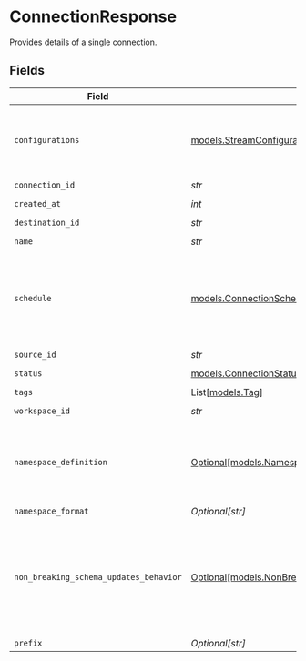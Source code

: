 # ConnectionResponse

Provides details of a single connection.


## Fields

| Field                                                                                                      | Type                                                                                                       | Required                                                                                                   | Description                                                                                                |
| ---------------------------------------------------------------------------------------------------------- | ---------------------------------------------------------------------------------------------------------- | ---------------------------------------------------------------------------------------------------------- | ---------------------------------------------------------------------------------------------------------- |
| `configurations`                                                                                           | [models.StreamConfigurations](../models/streamconfigurations.md)                                           | :heavy_check_mark:                                                                                         | A list of configured stream options for a connection.                                                      |
| `connection_id`                                                                                            | *str*                                                                                                      | :heavy_check_mark:                                                                                         | N/A                                                                                                        |
| `created_at`                                                                                               | *int*                                                                                                      | :heavy_check_mark:                                                                                         | N/A                                                                                                        |
| `destination_id`                                                                                           | *str*                                                                                                      | :heavy_check_mark:                                                                                         | N/A                                                                                                        |
| `name`                                                                                                     | *str*                                                                                                      | :heavy_check_mark:                                                                                         | N/A                                                                                                        |
| `schedule`                                                                                                 | [models.ConnectionScheduleResponse](../models/connectionscheduleresponse.md)                               | :heavy_check_mark:                                                                                         | schedule for when the the connection should run, per the schedule type                                     |
| `source_id`                                                                                                | *str*                                                                                                      | :heavy_check_mark:                                                                                         | N/A                                                                                                        |
| `status`                                                                                                   | [models.ConnectionStatusEnum](../models/connectionstatusenum.md)                                           | :heavy_check_mark:                                                                                         | N/A                                                                                                        |
| `tags`                                                                                                     | List[[models.Tag](../models/tag.md)]                                                                       | :heavy_check_mark:                                                                                         | N/A                                                                                                        |
| `workspace_id`                                                                                             | *str*                                                                                                      | :heavy_check_mark:                                                                                         | N/A                                                                                                        |
| `namespace_definition`                                                                                     | [Optional[models.NamespaceDefinitionEnum]](../models/namespacedefinitionenum.md)                           | :heavy_minus_sign:                                                                                         | Define the location where the data will be stored in the destination                                       |
| `namespace_format`                                                                                         | *Optional[str]*                                                                                            | :heavy_minus_sign:                                                                                         | N/A                                                                                                        |
| `non_breaking_schema_updates_behavior`                                                                     | [Optional[models.NonBreakingSchemaUpdatesBehaviorEnum]](../models/nonbreakingschemaupdatesbehaviorenum.md) | :heavy_minus_sign:                                                                                         | Set how Airbyte handles syncs when it detects a non-breaking schema change in the source                   |
| `prefix`                                                                                                   | *Optional[str]*                                                                                            | :heavy_minus_sign:                                                                                         | N/A                                                                                                        |